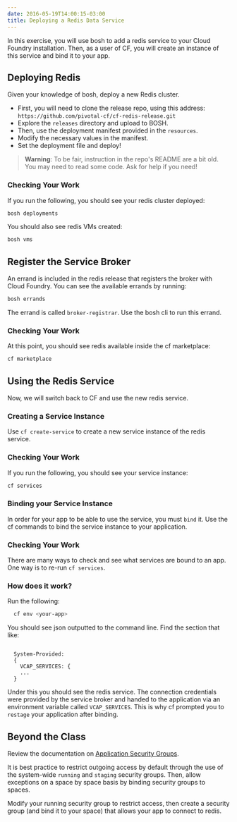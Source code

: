 ```yaml
---
date: 2016-05-19T14:00:15-03:00
title: Deploying a Redis Data Service
---
```


In this exercise, you will use bosh to add a redis service to your Cloud Foundry installation.  Then, as a user of CF, you will create an instance of this service and bind it to your app.

## Deploying Redis

Given your knowledge of bosh, deploy a new Redis cluster.

* First, you will need to clone the release repo, using this address: `https://github.com/pivotal-cf/cf-redis-release.git`
* Explore the `releases` directory and upload to BOSH.
* Then, use the deployment manifest provided in the `resources`.
* Modify the necessary values in the manifest.
* Set the deployment file and deploy!

> **Warning**: To be fair, instruction in the repo's README are a bit old. You may need to read some code. Ask for help if you need!

### Checking Your Work

If you run the following, you should see your redis cluster deployed:

```sh
bosh deployments
```

You should also see redis VMs created:

```sh
bosh vms
```

## Register the Service Broker

An errand is included in the redis release that registers the broker with Cloud Foundry.  You can see the available errands by running:

```sh
bosh errands
```

The errand is called `broker-registrar`.  Use the bosh cli to run this errand.

### Checking Your Work

At this point, you should see redis available inside the cf marketplace:

```sh
cf marketplace
```

## Using the Redis Service

Now, we will switch back to CF and use the new redis service.

### Creating a Service Instance

Use `cf create-service` to create a new service instance of the redis service.

### Checking Your Work

If you run the following, you should see your service instance:

```sh
cf services
```

### Binding your Service Instance

In order for your app to be able to use the service, you must `bind` it.  Use the cf commands to bind the service instance to your application.

### Checking Your Work

There are many ways to check and see what services are bound to an app.  One way is to re-run `cf services`.

### How does it work?

Run the following:

```sh
  cf env <your-app>
```

You should see json outputted to the command line.  Find the section that like:

```

  System-Provided:
  {
    VCAP_SERVICES: {
    ...
  }
```

Under this you should see the redis service.  The connection credentials were provided by the service broker and handed to the application via an environment variable called `VCAP_SERVICES`.  This is why cf prompted you to `restage` your application after binding.

## Beyond the Class

Review the documentation on [Application Security Groups](https://docs.pivotal.io/pivotalcf/adminguide/app-sec-groups.html).

It is best practice to restrict outgoing access by default through the use of the system-wide `running` and `staging` security groups.  Then, allow exceptions on a space by space basis by binding security groups to spaces.

Modify your running security group to restrict access, then create a security group (and bind it to your space) that allows your app to connect to redis.
